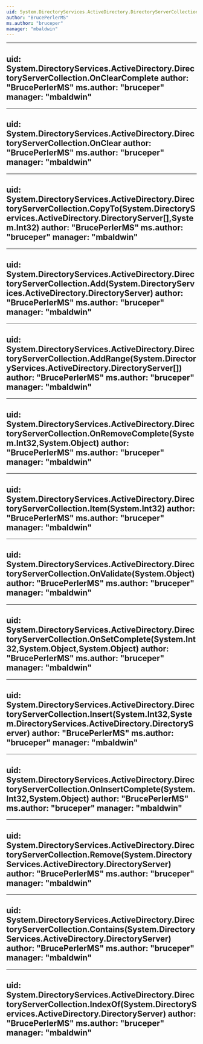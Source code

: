 ```yaml
---
uid: System.DirectoryServices.ActiveDirectory.DirectoryServerCollection
author: "BrucePerlerMS"
ms.author: "bruceper"
manager: "mbaldwin"
---
```


---
uid: System.DirectoryServices.ActiveDirectory.DirectoryServerCollection.OnClearComplete
author: "BrucePerlerMS"
ms.author: "bruceper"
manager: "mbaldwin"
---

---
uid: System.DirectoryServices.ActiveDirectory.DirectoryServerCollection.OnClear
author: "BrucePerlerMS"
ms.author: "bruceper"
manager: "mbaldwin"
---

---
uid: System.DirectoryServices.ActiveDirectory.DirectoryServerCollection.CopyTo(System.DirectoryServices.ActiveDirectory.DirectoryServer[],System.Int32)
author: "BrucePerlerMS"
ms.author: "bruceper"
manager: "mbaldwin"
---

---
uid: System.DirectoryServices.ActiveDirectory.DirectoryServerCollection.Add(System.DirectoryServices.ActiveDirectory.DirectoryServer)
author: "BrucePerlerMS"
ms.author: "bruceper"
manager: "mbaldwin"
---

---
uid: System.DirectoryServices.ActiveDirectory.DirectoryServerCollection.AddRange(System.DirectoryServices.ActiveDirectory.DirectoryServer[])
author: "BrucePerlerMS"
ms.author: "bruceper"
manager: "mbaldwin"
---

---
uid: System.DirectoryServices.ActiveDirectory.DirectoryServerCollection.OnRemoveComplete(System.Int32,System.Object)
author: "BrucePerlerMS"
ms.author: "bruceper"
manager: "mbaldwin"
---

---
uid: System.DirectoryServices.ActiveDirectory.DirectoryServerCollection.Item(System.Int32)
author: "BrucePerlerMS"
ms.author: "bruceper"
manager: "mbaldwin"
---

---
uid: System.DirectoryServices.ActiveDirectory.DirectoryServerCollection.OnValidate(System.Object)
author: "BrucePerlerMS"
ms.author: "bruceper"
manager: "mbaldwin"
---

---
uid: System.DirectoryServices.ActiveDirectory.DirectoryServerCollection.OnSetComplete(System.Int32,System.Object,System.Object)
author: "BrucePerlerMS"
ms.author: "bruceper"
manager: "mbaldwin"
---

---
uid: System.DirectoryServices.ActiveDirectory.DirectoryServerCollection.Insert(System.Int32,System.DirectoryServices.ActiveDirectory.DirectoryServer)
author: "BrucePerlerMS"
ms.author: "bruceper"
manager: "mbaldwin"
---

---
uid: System.DirectoryServices.ActiveDirectory.DirectoryServerCollection.OnInsertComplete(System.Int32,System.Object)
author: "BrucePerlerMS"
ms.author: "bruceper"
manager: "mbaldwin"
---

---
uid: System.DirectoryServices.ActiveDirectory.DirectoryServerCollection.Remove(System.DirectoryServices.ActiveDirectory.DirectoryServer)
author: "BrucePerlerMS"
ms.author: "bruceper"
manager: "mbaldwin"
---

---
uid: System.DirectoryServices.ActiveDirectory.DirectoryServerCollection.Contains(System.DirectoryServices.ActiveDirectory.DirectoryServer)
author: "BrucePerlerMS"
ms.author: "bruceper"
manager: "mbaldwin"
---

---
uid: System.DirectoryServices.ActiveDirectory.DirectoryServerCollection.IndexOf(System.DirectoryServices.ActiveDirectory.DirectoryServer)
author: "BrucePerlerMS"
ms.author: "bruceper"
manager: "mbaldwin"
---
